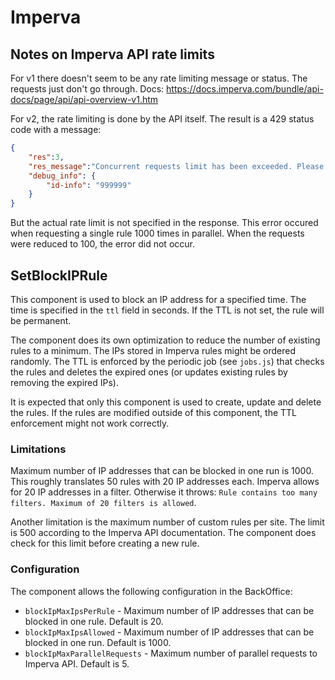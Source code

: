 # Imperva

## Notes on Imperva API rate limits
For v1 there doesn't seem to be any rate limiting message or status. The requests just don't go through.
Docs: https://docs.imperva.com/bundle/api-docs/page/api/api-overview-v1.htm

For v2, the rate limiting is done by the API itself. The result is a 429 status code with a message:
```json
{
	"res":3,
	"res_message":"Concurrent requests limit has been exceeded. Please re-send the request later",
	"debug_info": {
		"id-info": "999999"
	}
}
```

But the actual rate limit is not specified in the response. This error occured when requesting a single rule 1000 times in parallel. When the requests were reduced to 100, the error did not occur.

## SetBlockIPRule
This component is used to block an IP address for a specified time. The time is specified in the `ttl` field in seconds. If the TTL is not set, the rule will be permanent.

The component does its own optimization to reduce the number of existing rules to a minimum. The IPs stored in Imperva rules might be ordered randomly. The TTL is enforced by the periodic job (see `jobs.js`) that checks the rules and deletes the expired ones (or updates existing rules by removing the expired IPs).

It is expected that only this component is used to create, update and delete the rules. If the rules are modified outside of this component, the TTL enforcement might not work correctly.

### Limitations
Maximum number of IP addresses that can be blocked in one run is 1000. This roughly translates 50 rules with 20 IP addresses each. Imperva allows for 20 IP addresses in a filter. Otherwise it throws: `Rule contains too many filters. Maximum of 20 filters is allowed`.

Another limitation is the maximum number of custom rules per site. The limit is 500 according to the Imperva API documentation. The component does check for this limit before creating a new rule.

### Configuration
The component allows the following configuration in the BackOffice:
- `blockIpMaxIpsPerRule` - Maximum number of IP addresses that can be blocked in one rule. Default is 20.
- `blockIpMaxIpsAllowed` - Maximum number of IP addresses that can be blocked in one run. Default is 1000.
- `blockIpMaxParallelRequests` - Maximum number of parallel requests to Imperva API. Default is 5.
